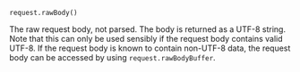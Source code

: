 


`request.rawBody()`

The raw request body, not parsed. The body is returned as a UTF-8 string.
Note that this can only be used sensibly if the request body contains
valid UTF-8. If the request body is known to contain non-UTF-8 data, the
request body can be accessed by using `request.rawBodyBuffer`.

